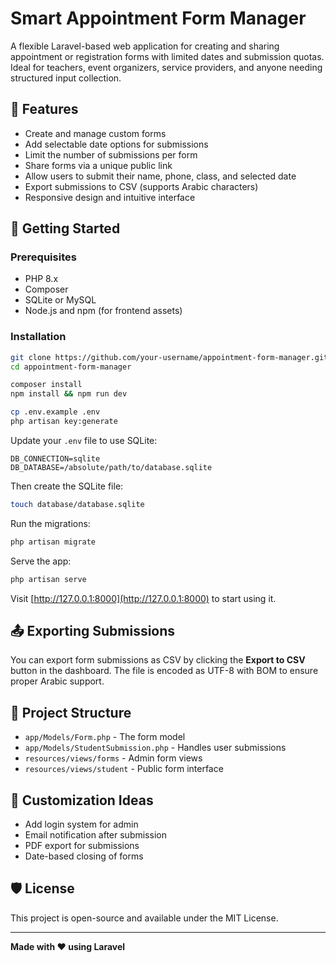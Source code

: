 # Smart Appointment Form Manager

A flexible Laravel-based web application for creating and sharing appointment or registration forms with limited dates and submission quotas. Ideal for teachers, event organizers, service providers, and anyone needing structured input collection.

## 🌟 Features

* Create and manage custom forms
* Add selectable date options for submissions
* Limit the number of submissions per form
* Share forms via a unique public link
* Allow users to submit their name, phone, class, and selected date
* Export submissions to CSV (supports Arabic characters)
* Responsive design and intuitive interface

## 🚀 Getting Started

### Prerequisites

* PHP 8.x
* Composer
* SQLite or MySQL
* Node.js and npm (for frontend assets)

### Installation

```bash
git clone https://github.com/your-username/appointment-form-manager.git
cd appointment-form-manager

composer install
npm install && npm run dev

cp .env.example .env
php artisan key:generate
```

Update your `.env` file to use SQLite:

```
DB_CONNECTION=sqlite
DB_DATABASE=/absolute/path/to/database.sqlite
```

Then create the SQLite file:

```bash
touch database/database.sqlite
```

Run the migrations:

```bash
php artisan migrate
```

Serve the app:

```bash
php artisan serve
```

Visit [http://127.0.0.1:8000](http://127.0.0.1:8000) to start using it.

## 📤 Exporting Submissions

You can export form submissions as CSV by clicking the **Export to CSV** button in the dashboard. The file is encoded as UTF-8 with BOM to ensure proper Arabic support.

## 📁 Project Structure

* `app/Models/Form.php` - The form model
* `app/Models/StudentSubmission.php` - Handles user submissions
* `resources/views/forms` - Admin form views
* `resources/views/student` - Public form interface

## 💠 Customization Ideas

* Add login system for admin
* Email notification after submission
* PDF export for submissions
* Date-based closing of forms

## 🛡 License

This project is open-source and available under the MIT License.

---

**Made with ❤️ using Laravel**
